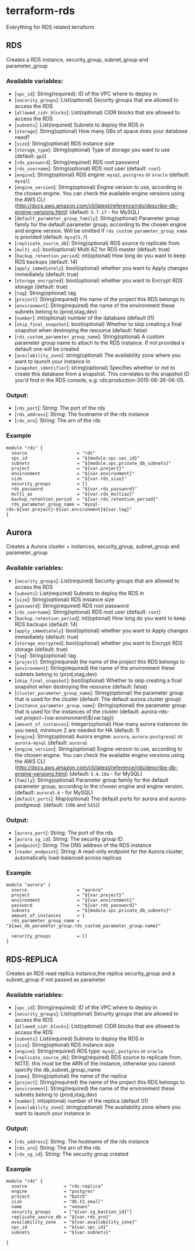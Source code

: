 # terraform-rds
Everything for RDS related terraform

## RDS
Creates a RDS instance, security_group, subnet_group and parameter_group

### Available variables:
* [`vpc_id`]: String(required): ID of the VPC where to deploy in
* [`security_groups`]: List(optional) Security groups that are allowed to access the RDS
* [`allowed_cidr_blocks`]: List(optional) CIDR blocks that are allowed to access the RDS
* [`subnets`]: List(required) Subnets to deploy the RDS in
* [`storage`]: String(optional) How many GBs of space does your database need?
* [`size`]: String(optional) RDS instance size
* [`storage_type`]: String(optional) Type of storage you want to use (default: `gp2`)
* [`rds_password`]: String(required) RDS root password
* [`rds_username`]: String(optional) RDS root user (default: `root`)
* [`engine`]: String(optional) RDS engine: `mysql`, `postgres` or `oracle` (default: `mysql`)
* [`engine_version`]: String(optional) Engine version to use, according to the chosen engine. You can check the available engine versions using the AWS CLI (http://docs.aws.amazon.com/cli/latest/reference/rds/describe-db-engine-versions.html) (default: `5.7.17` - for MySQL)
* [`default_parameter_group_family`]: String(optional) Parameter group family for the default parameter group, according to the chosen engine and engine version. Will be omitted if `rds_custom_parameter_group_name` is provided (default: `mysql5.7`)
* [`replicate_source_db`]: String(optional) RDS source to replicate from
* [`multi_az`]: bool(optional) Multi AZ for RDS master (default: true)
* [`backup_retention_period`]: int(optional) How long do you want to keep RDS backups (default: 14)
* [`apply_immediately`]: bool(optional) whether you want to Apply changes immediately (default: true)
* [`storage_encrypted`]: bool(optional) whether you want to Encrypt RDS storage (default: true)
* [`tag`]: String(optional) tag
* [`project`]: String(required) the name of the project this RDS belongs to
* [`environment`]: String(required) the name of the environment these subnets belong to (prod,stag,dev)
* [`number`]: int(optional) number of the database (default 01)
* [`skip_final_snapshot`]: bool(optional) Whether to skip creating a final snapshot when destroying the resource (default: false)
* [`rds_custom_parameter_group_name`]: String(optional) A custom parameter group name to attach to the RDS instance. If not provided a default one will be created
* [`availability_zone`]: string(optional) The availability zone where you want to launch your instance in
* [`snapshot_identifier`]: string(optional) Specifies whether or not to create this database from a snapshot. This correlates to the snapshot ID you'd find in the RDS console, e.g: rds:production-2015-06-26-06-05.

### Output:
 * [`rds_port`]: String: The port of the rds
 * [`rds_address`]: String: The hostname of the rds instance
 * [`rds_arn`]: String: The arn of the rds

### Example
```
module "rds" {
  source                   = "rds"
  vpc_id                   = "${module.vpc.vpc_id}"
  subnets                  = "${module.vpc.private_db_subnets}"
  project                  = "${var.project}"
  environment              = "${var.environment}"
  size                     = "${var.rds_size}"
  security_groups          = []
  rds_password             = "${var.rds_password}"
  multi_az                 = "${var.rds_multiaz}"
  backup_retention_period  = "${var.rds_retention_period}"
  rds_parameter_group_name = "mysql-rds-${var.project}-${var.environment}${var.tag}"
}
```
## Aurora
Creates a Aurora cluster + instances, security_group, subnet_group and parameter_group

### Available variables:
* [`security_groups`]: List(required) Security groups that are allowed to access the RDS
* [`subnets`]: List(required) Subnets to deploy the RDS in
* [`size`]: String(optional) RDS instance size
* [`password`]: String(required) RDS root password
* [`rds_username`]: String(optional) RDS root user (default: `root`)
* [`backup_retention_period`]: int(optional) How long do you want to keep RDS backups (default: 14)
* [`apply_immediately`]: bool(optional) whether you want to Apply changes immediately (default: true)
* [`storage_encrypted`]: bool(optional) whether you want to Encrypt RDS storage (default: true)
* [`tag`]: String(optional) tag
* [`project`]: String(required) the name of the project this RDS belongs to
* [`environment`]: String(required) the name of the environment these subnets belong to (prod,stag,dev)
* [`skip_final_snapshot`]: bool(optional) Whether to skip creating a final snapshot when destroying the resource (default: false)
* [`cluster_parameter_group_name`]: String(optional) the parameter group that is used for the cluster (default: The default aurora cluster group)
* [`instance_parameter_group_name`]: String(optional) the parameter group that is used for the instances of the cluster (default: aurora-rds-${var.project}-${var.environment}${var.tag})
* [`amount_of_instances`]: Integer(optional) How many aurora instances do you need, minimum 2 are needed for HA (default: 1)
* [`engine`]: String(optional) Aurora engine: `aurora`, `aurora-postgresql` or `aurora-mysql` (default: `aurora`)
* [`engine_version`]: String(optional) Engine version to use, according to the chosen engine. You can check the available engine versions using the AWS CLI (http://docs.aws.amazon.com/cli/latest/reference/rds/describe-db-engine-versions.html) (default: `5.6.10a` - for MySQL)
* [`family`]: String(optional) Parameter group family for the default parameter group, according to the chosen engine and engine version. (default: `aurora5.6` - for MySQL)
* [`default_ports`]: Map(optional) The default ports for aurora and aurora-postgresql. (default: `3306` and `5432`)
### Output:
 * [`aurora_port`]: String: The port of the rds
 * [`aurora_sg_id`]: String: The security group ID
 * [`endpoint`]: String: The DNS address of the RDS instance
 * [`reader_endpoint`]: String: A read-only endpoint for the Aurora cluster, automatically load-balanced across replicas

### Example
```
module "aurora" {
  source                   = "aurora"
  project                  = "${var.project}"
  environment              = "${var.environment}"
  password                 = "${var.rds_password}"
  subnets                  = "${module.vpc.private_db_subnets}"
  amount_of_instances      = 1
  rds_parameter_group_name = "${aws_db_parameter_group.rds_custom_parameter_group.name}"

  security_groups          = []
}
```

## RDS-REPLICA
Creates an RDS read replica instance,the replica security_group and a subnet_group if not passed as parameter

### Available variables:
* [`vpc_id`]: String(required): ID of the VPC where to deploy in
* [`security_groups`]: List(optional) Security groups that are allowed to access the RDS
* [`allowed_cidr_blocks`]: List(optional) CIDR blocks that are allowed to access the RDS
* [`subnets`]: List(required) Subnets to deploy the RDS in
* [`size`]: String(optional) RDS instance size
* [`engine`]: String(required) RDS type: `mysql`, `postgres` or `oracle`
* [`replicate_source_db`]: String(required) RDS source to replicate from. NOTE: this must be the ARN of the instance, otherwise you cannot specify the db_subnet_group_name
* [`name`]: String(optional) the name of the replica
* [`project`]: String(required) the name of the project this RDS belongs to
* [`environment`]: String(required) the name of the environment these subnets belong to (prod,stag,dev)
* [`number`]: int(optional) number of the replica (default 01)
* [`availability_zone`]: string(optional) The availability zone where you want to launch your instance in

### Output:
 * [`rds_address`]: String: The hostname of the rds instance
 * [`rds_arn`]: String: The arn of the rds
 * [`rds_sg_id`]: String: The security group created

### Example
```
module "rds" {
  source              = "rds-replica"
  engine              = "postgres"
  project             = "batch"
  size                = "db.t2.small"
  name                = "venues"
  security_groups     = ["${var.sg_bastion_id}"]
  replicate_source_db = "${var.rds_arn}"
  availability_zone   = "${var.availability_zone}"
  vpc_id              = "${var.vpc_id}"
  subnets             = "${var.subnets}"

}
```
